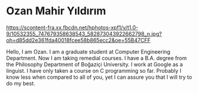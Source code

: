 # Ozan Mahir Yıldırım #

https://scontent-fra.xx.fbcdn.net/hphotos-xpf1/v/t1.0-9/10532355_747679358638543_582873043922662798_n.jpg?oh=d85dd2e361fda40018fcee58b865ecc2&oe=55B47CFF

Hello, I am Ozan. I am a graduate student at Computer Engineering Department. Now I am taking remedial courses. I have a B.A. degree from the Philosophy Department of Boğaziçi University. I work at Google as a linguist. I have only taken a course on C programming so far. Probably I know less when compared to all of you, yet I can assure you that I will try to do my best.